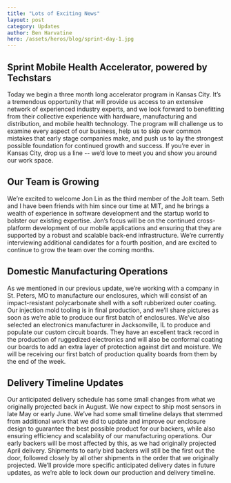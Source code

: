 ```yaml
---
title: "Lots of Exciting News"
layout: post
category: Updates
author: Ben Harvatine
hero: /assets/heros/blog/sprint-day-1.jpg
---
```


## Sprint Mobile Health Accelerator, powered by Techstars
Today we begin a three month long accelerator program in Kansas City. It’s a tremendous opportunity that will provide us access to an extensive network of experienced industry experts, and we look forward to benefitting from their collective experience with hardware, manufacturing and distribution, and mobile health technology. The program will challenge us to examine every aspect of our business, help us to skip over common mistakes that early stage companies make, and push us to lay the strongest possible foundation for continued growth and success. If you’re ever in Kansas City, drop us a line -- we’d love to meet you and show you around our work space.

## Our Team is Growing
We’re excited to welcome Jon Lin as the third member of the Jolt team. Seth and I have been friends with him since our time at MIT, and he brings a wealth of experience in software development and the startup world to bolster our existing expertise. Jon’s focus will be on the continued cross-platform development of our mobile applications and ensuring that they are supported by a robust and scalable back-end infrastructure. We’re currently interviewing additional candidates for a fourth position, and are excited to continue to grow the team over the coming months.

## Domestic Manufacturing Operations
As we mentioned in our previous update, we’re working with a company in St. Peters, MO to manufacture our enclosures, which will consist of an impact-resistant polycarbonate shell with a soft rubberized outer coating. Our injection mold tooling is in final production, and we’ll share pictures as soon as we’re able to produce our first batch of enclosures. We’ve also selected an electronics manufacturer in Jacksonville, IL to produce and populate our custom circuit boards. They have an excellent track record in the production of ruggedized electronics and will also be conformal coating our boards to add an extra layer of protection against dirt and moisture. We will be receiving our first batch of production quality boards from them by the end of the week.

## Delivery Timeline Updates
Our anticipated delivery schedule has some small changes from what we originally projected back in August. We now expect to ship most sensors in late May or early June. We’ve had some small timeline delays that stemmed from additional work that we did to update and improve our enclosure design to guarantee the best possible product for our backers, while also ensuring efficiency and scalability of our manufacturing operations. Our early backers will be most affected by this, as we had originally projected April delivery. Shipments to early bird backers will still be the first out the door, followed closely by all other shipments in the order that we originally projected. We’ll provide more specific anticipated delivery dates in future updates, as we’re able to lock down our production and delivery timeline.